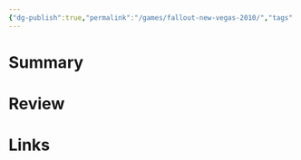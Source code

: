```yaml
---
{"dg-publish":true,"permalink":"/games/fallout-new-vegas-2010/","tags":["games"],"created":"2024-07-02","updated":"2024-10-29"}
---
```



# Summary

# Review

# Links
